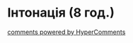 <div id="hypercomments_widget" class="js-hypercomments-widget invisible"></div>

# Інтонація (8 год.)


<div class="js-hypercomments-container">
    <a href="http://hypercomments.com" class="hc-link" title="comments widget">comments powered by HyperComments</a>
</div>